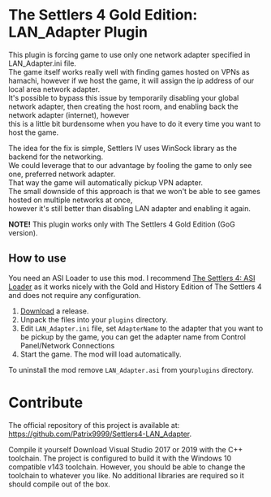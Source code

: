 # The Settlers 4 Gold Edition: LAN_Adapter Plugin

This plugin is forcing game to use only one network adapter specified in LAN_Adapter.ini file.  
The game itself works really well with finding games hosted on VPNs as hamachi, however if we host the game, it will assign the ip address of our local area network adapter.  
It's possible to bypass this issue by temporarily disabling your global network adapter, then creating the host room, and enabling back the network adapter (internet), however  
this is a little bit burdensome when you have to do it every time you want to host the game.  

The idea for the fix is simple, Settlers IV uses WinSock library as the backend for the networking.  
We could leverage that to our advantage by fooling the game to only see one, preferred network adapter.  
That way the game will automatically pickup VPN adapter.  
The small downside of this approach is that we won't be able to see games hosted on multiple networks at once,  
however it's still better than disabling LAN adapter and enabling it again.

**NOTE!** This plugin works only with The Settlers 4 Gold Edition (GoG version).

## How to use

You need an ASI Loader to use this mod. I recommend [The Settlers 4: ASI Loader](https://github.com/nyfrk/Settlers4-ASI-Loader) as it works nicely with the Gold and History Edition of The Settlers 4 and does not require any configuration. 

1. [Download](https://github.com/Patrix9999/Settlers4-LAN_Adapter/releases) a release.
2. Unpack the files into your `plugins` directory.
3. Edit `LAN_Adapter.ini` file, set `AdapterName` to the adapter that you want to be pickup by the game, you can get the adapter name from Control Panel/Network Connections
4. Start the game. The mod will load automatically.

To uninstall the mod remove `LAN_Adapter.asi` from your`plugins` directory. 

# Contribute

The official repository of this project is available at: https://github.com/Patrix9999/Settlers4-LAN_Adapter.

Compile it yourself
Download Visual Studio 2017 or 2019 with the C++ toolchain. The project is configured to build it with the Windows 10 compatible v143 toolchain. However, you should be able to change the toolchain to whatever you like. No additional libraries are required so it should compile out of the box.
